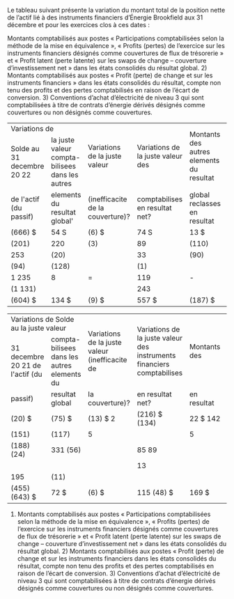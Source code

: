 Le tableau suivant présente la variation du montant total de la position nette de l’actif lié à des instruments financiers d’Énergie Brookfield aux 31 décembre et pour les exercices clos à ces dates :

Montants comptabilisés aux postes « Participations comptabilisées selon la méthode de la mise en équivalence », « Profits (pertes) de l’exercice sur les instruments financiers désignés comme couvertures de flux de trésorerie » et « Profit latent (perte latente) sur les swaps de change – couverture d’investissement net » dans les états consolidés du résultat global. 2) Montants comptabilisés aux postes « Profit (perte) de change et sur les instruments financiers » dans les états consolidés du résultat, compte non tenu des profits et des pertes comptabilisés en raison de l’écart de conversion. 3) Conventions d’achat d’électricité de niveau 3 qui sont comptabilisées à titre de contrats d’énergie dérivés désignés comme couvertures ou non désignés comme couvertures.   

<table><tr><td colspan="2">Variations de</td><td rowspan="2">Variations de la juste valeur</td><td rowspan="2">Variations de la juste valeur des</td><td rowspan="2">Montants des autres elements du resultat</td><td colspan="3"></td></tr><tr><td>Solde au 31 decembre 20 22</td><td>Ia juste valeur compta-bilisees dans les autres</td><td>instruments financiers</td><td>Acquisitions,</td><td>Solde au 31 decembre 20</td></tr><tr><td>de I&#x27;actif (du passif)</td><td>elements du resultat global&#x27;</td><td>(inefficacite de Ia couverture)?</td><td>comptabilises en resultat net?</td><td>global reclasses en resultat</td><td>reglements et autres</td><td>Profit (perte) de change</td><td>23 de I&#x27;actif (du passif)</td></tr><tr><td>(666) $</td><td>54 S</td><td>(6) $</td><td>74 S</td><td>13 $</td><td>(217) $</td><td>$</td><td>(748) $</td></tr><tr><td>(201)</td><td>220</td><td>(3)</td><td>89</td><td>(110)</td><td>13</td><td></td><td>8</td></tr><tr><td>253</td><td>(20)</td><td></td><td>33</td><td>(90)</td><td>(47)</td><td>(1)</td><td>128</td></tr><tr><td>(94)</td><td>(128)</td><td></td><td>(1)</td><td></td><td>(103)</td><td></td><td>(326)</td></tr><tr><td>1 235</td><td>8</td><td>=</td><td>119</td><td>-</td><td>182</td><td>(4)</td><td>1 540</td></tr><tr><td>(1 131)</td><td></td><td></td><td>243</td><td></td><td>(867)</td><td></td><td>(1 755)</td></tr><tr><td>(604) $</td><td>134 $</td><td>(9) $</td><td>557 $</td><td>(187) $</td><td>(1 039) $</td><td>5) $</td><td>(1 153) $</td></tr></table>

<table><tr><td colspan="2">Variations de Solde au Ia juste valeur</td><td rowspan="2">Variations de Ia juste valeur (inefficacite de</td><td rowspan="2">Variations de la juste valeur des instruments financiers comptabilises</td><td rowspan="2">Montants des</td><td colspan="3"></td></tr><tr><td>31 decembre 20 21 de I&#x27;actif (du</td><td>compta-bilisees dans les autres elements du</td><td>autres elements du resultat global reclasses</td><td>Acquisitions, reglements Profit (perte) de</td><td>Solde au 31 decembre 20 22 de I&#x27;actif (du</td></tr><tr><td> passif)</td><td>resultat global</td><td>Ia couverture)?</td><td>en resultat net?</td><td>en resultat</td><td>et autres</td><td>change</td><td> passif)</td></tr><tr><td>(20) $</td><td>(75) $</td><td>(13) $ 2</td><td>(216) $ (134)</td><td>22 $ 142</td><td>(364) $ 57</td><td>s</td><td>(666) $ (201)</td></tr><tr><td>(151)</td><td>(117)</td><td>5</td><td></td><td>5</td><td>18</td><td>(3)</td><td>253</td></tr><tr><td>(188) (24)</td><td>331 (56)</td><td></td><td>85 89</td><td></td><td>(103)</td><td></td><td>(94)</td></tr><tr><td></td><td></td><td></td><td>13</td><td></td><td>1 046</td><td>(8)</td><td>1 235</td></tr><tr><td>195</td><td>(11)</td><td></td><td></td><td></td><td></td><td></td><td></td></tr><tr><td>(455) (643) $</td><td>72 $</td><td>(6) $</td><td>115 (48) $</td><td>169 $</td><td>(791) (137) $</td><td>(11) $</td><td>(1 131) (604) $</td></tr></table>

1) Montants comptabilisés aux postes « Participations comptabilisées selon la méthode de la mise en équivalence », « Profits (pertes) de l’exercice sur les instruments financiers désignés comme couvertures de flux de trésorerie » et « Profit latent (perte latente) sur les swaps de change – couverture d’investissement net » dans les états consolidés du résultat global. 2) Montants comptabilisés aux postes « Profit (perte) de change et sur les instruments financiers dans les états consolidés du résultat, compte non tenu des profits et des pertes comptabilisés en raison de l’écart de conversion. 3) Conventions d’achat d’électricité de niveau 3 qui sont comptabilisées à titre de contrats d’énergie dérivés désignés comme couvertures ou non désignés comme couvertures.